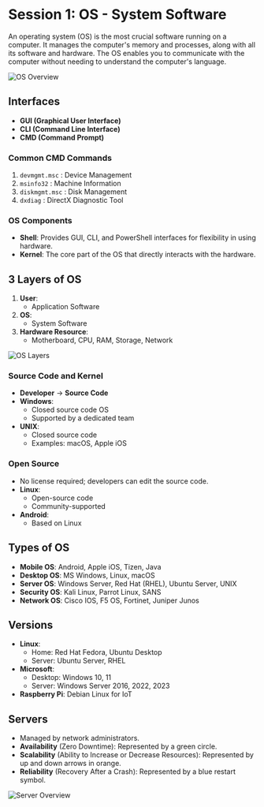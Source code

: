 # Session 1: OS - System Software

An operating system (OS) is the most crucial software running on a computer. It manages the computer's memory and processes, along with all its software and hardware. The OS enables you to communicate with the computer without needing to understand the computer's language.

![OS Overview](https://indiafreenotes.com/wp-content/uploads/2020/03/topic-1.jpg)

## Interfaces

- **GUI (Graphical User Interface)**
- **CLI (Command Line Interface)**
- **CMD (Command Prompt)**

### Common CMD Commands

1. `devmgmt.msc` : Device Management
2. `msinfo32` : Machine Information
3. `diskmgmt.msc` : Disk Management
4. `dxdiag` : DirectX Diagnostic Tool

### OS Components

- **Shell**: Provides GUI, CLI, and PowerShell interfaces for flexibility in using hardware.
- **Kernel**: The core part of the OS that directly interacts with the hardware.

## 3 Layers of OS

1. **User**:
   - Application Software
2. **OS**:
   - System Software
3. **Hardware Resource**:
   - Motherboard, CPU, RAM, Storage, Network

![OS Layers](https://path/to/your/image.png)

### Source Code and Kernel

- **Developer** -> **Source Code**
- **Windows**:
  - Closed source code OS
  - Supported by a dedicated team
- **UNIX**:
  - Closed source code
  - Examples: macOS, Apple iOS

### Open Source

- No license required; developers can edit the source code.
- **Linux**:
  - Open-source code
  - Community-supported
- **Android**:
  - Based on Linux

## Types of OS

- **Mobile OS**: Android, Apple iOS, Tizen, Java
- **Desktop OS**: MS Windows, Linux, macOS
- **Server OS**: Windows Server, Red Hat (RHEL), Ubuntu Server, UNIX
- **Security OS**: Kali Linux, Parrot Linux, SANS
- **Network OS**: Cisco IOS, F5 OS, Fortinet, Juniper Junos

## Versions

- **Linux**:
  - Home: Red Hat Fedora, Ubuntu Desktop
  - Server: Ubuntu Server, RHEL
- **Microsoft**:
  - Desktop: Windows 10, 11
  - Server: Windows Server 2016, 2022, 2023
- **Raspberry Pi**: Debian Linux for IoT

## Servers

- Managed by network administrators.
- **Availability** (Zero Downtime): Represented by a green circle.
- **Scalability** (Ability to Increase or Decrease Resources): Represented by up and down arrows in orange.
- **Reliability** (Recovery After a Crash): Represented by a blue restart symbol.

![Server Overview]("C:\Users\saisa\OneDrive\Desktop\Picture1.png")
